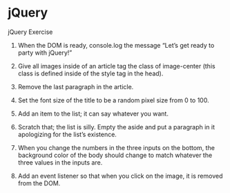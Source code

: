 # jQuery
jQuery Exercise 

1. When the DOM is ready, console.log the message “Let’s get ready to party with jQuery!”
<!-- Completed on line 77 -->

2. Give all images inside of an article tag the class of image-center (this class is defined inside of the style tag in the head).
<!-- $('article').children('img').addClass('image-center'); -->

3. Remove the last paragraph in the article.
<!-- $('p').last().remove(); -->

4. Set the font size of the title to be a random pixel size from 0 to 100.
<!-- $('#title').css("font-size", Math.floor(((Math.random()) * 100))); -->

5. Add an item to the list; it can say whatever you want.
<!-- $('ol').append('<li>what is a number</li>'); -->

6. Scratch that; the list is silly. Empty the aside and put a paragraph in it apologizing for the list’s existence.
<!-- $('aside ol').replaceWith('<p>sorry, that list was very silly</p>') -->

7. When you change the numbers in the three inputs on the bottom, the background color of the body should change to match whatever the three values in the inputs are.
<!-- $('div.row.mb-5').on('click', function(){
	const $red = $('input').eq('0').val();
	const $blue = $('input').eq('1').val();
	const $green = $('input').eq('2').val();
 	 $('body').css({'background-color': "rgb($red, $blue, $green)"})
})   -->

8. Add an event listener so that when you click on the image, it is removed from the DOM.
<!-- $('img').on('click', function(){$('img').remove()}) -->